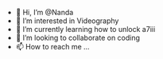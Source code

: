- 👋 Hi, I’m @Nanda
- 👀 I’m interested in Videography
- 🌱 I’m currently learning how to unlock a7iii
- 💞️ I’m looking to collaborate on coding
- 📫 How to reach me ...

<!---
NandaA7iii/NandaA7iii is a ✨ special ✨ repository because its `README.md` (this file) appears on your GitHub profile.
You can click the Preview link to take a look at your changes.
--->
